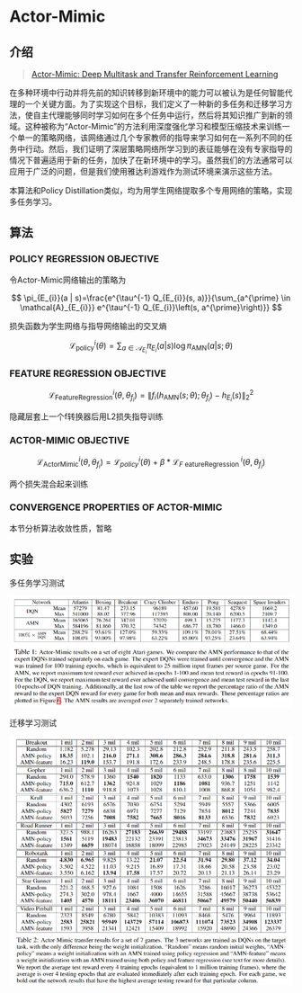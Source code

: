 # Actor-Mimic

## 介绍

> [Actor-Mimic: Deep Multitask and Transfer Reinforcement Learning](https://arxiv.org/pdf/1511.06342.pdf)

在多种环境中行动并将先前的知识转移到新环境中的能力可以被认为是任何智能代理的一个关键方面。为了实现这个目标，我们定义了一种新的多任务和迁移学习方法，使自主代理能够同时学习如何在多个任务中运行，然后将其知识推广到新的领域。这种被称为“Actor-Mimic”的方法利用深度强化学习和模型压缩技术来训练一个单一的策略网络，该网络通过几个专家教师的指导来学习如何在一系列不同的任务中行动。然后，我们证明了深层策略网络所学习到的表征能够在没有专家指导的情况下普遍适用于新的任务，加快了在新环境中的学习。虽然我们的方法通常可以应用于广泛的问题，但是我们使用雅达利游戏作为测试环境来演示这些方法。

本算法和Policy Distillation类似，均为用学生网络提取多个专用网络的策略，实现多任务学习。

## 算法

### POLICY REGRESSION OBJECTIVE

令Actor-Mimic网络输出的策略为

$$
\pi_{E_{i}}(a | s)=\frac{e^{\tau^{-1} Q_{E_{i}}(s, a)}}{\sum_{a^{\prime} \in \mathcal{A}_{E_{i}}} e^{\tau^{-1} Q_{E_{i}}\left(s, a^{\prime}\right)}}
$$

损失函数为学生网络与指导网络输出的交叉熵

$$
\mathcal{L}_{\text {policy}}^{i}(\theta)=\sum_{a \in \mathcal{A}_{E_{i}}} \pi_{E_{i}}(a | s) \log \pi_{\mathrm{AMN}}(a | s ; \theta)
$$

### FEATURE REGRESSION OBJECTIVE

$$
\mathcal{L}_{\text {FeatureRegression}}^{i}\left(\theta, \theta_{f_{i}}\right)=\left\|f_{i}\left(h_{\mathrm{AMN}}(s ; \theta) ; \theta_{f_{i}}\right)-h_{E_{i}}(s)\right\|_{2}^{2}
$$

隐藏层套上一个f转换器后用L2损失指导训练

### ACTOR-MIMIC OBJECTIVE

$$
\mathcal{L}_{\text {ActorMimic}}^{i}\left(\theta, \theta_{f_{i}}\right)=\mathcal{L}_{p o l i c y}^{i}(\theta)+\beta * \mathcal{L}_{F \text { eatureRegression }}^{i}\left(\theta, \theta_{f_{i}}\right)
$$

两个损失混合起来训练

### CONVERGENCE PROPERTIES OF ACTOR-MIMIC

本节分析算法收敛性质，暂略

## 实验

多任务学习测试

![](../../.gitbook/assets/image%20%2856%29.png)

迁移学习测试

![](../../.gitbook/assets/image%20%2817%29.png)



